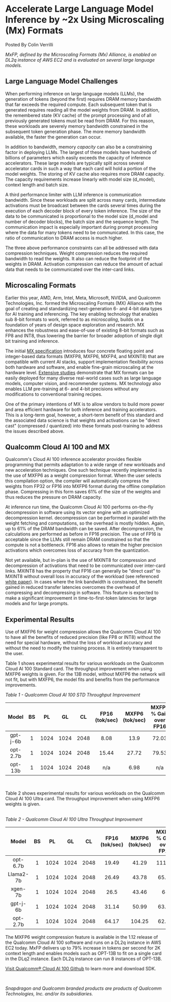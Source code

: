 # Accelerate Large Language Model Inference by ~2x Using Microscaling (Mx) Formats
Posted By Colin Verrilli

*MxFP, defined by the Microscaling Formats (Mx) Alliance, is enabled on DL2q instance of AWS EC2 and is evaluated on several large language models.*

## Large Language Model Challenges
When performing inference on large language models (LLMs), the generation of tokens (beyond the first) requires DRAM memory bandwidth that far exceeds the required compute. Each subsequent token that is generated requires reading all the model weights from DRAM. In addition, the remembered state (KV cache) of the prompt processing and of all previously generated tokens must be read from DRAM. For this reason, these workloads are severely memory bandwidth constrained in the subsequent token generation phase. The more memory bandwidth available, the faster the generation can occur.

In addition to bandwidth, memory *capacity* can also be a constraining factor in deploying LLMs. The largest of these models have hundreds of billions of parameters which easily exceeds the capacity of inference accelerators. These large models are typically split across several accelerator cards in such a way that each card will hold a portion of the model weights. The storing of KV cache also requires more DRAM capacity. The capacity requirements increase linearly with model size (d_model), context length and batch size.

A third performance limiter with LLM inference is communication bandwidth. Since these workloads are split across many cards, intermediate activations must be broadcast between the cards several times during the execution of each decoder block of every token inference. The size of the data to be communicated is proportional to the model size (d_model and number of decoder blocks), the batch size and the sequence length. The communication impact is especially important during prompt processing where the data for many tokens need to be communicated. In this case, the ratio of communication to DRAM access is much higher.

The three above performance constraints can all be addressed with data compression techniques. Weight compression reduces the required bandwidth to read the weights. It also can reduce the footprint of the weights in DRAM. Activation compression can reduce the amount of actual data that needs to be communicated over the inter-card links.

## Microscaling Formats
Earlier this year, AMD, Arm, Intel, Meta, Microsoft, NVIDIA, and Qualcomm Technologies, Inc. formed the Microscaling Formats (MX) Alliance with the goal of creating and standardizing next-generation 6- and 4-bit data types for AI training and inferencing. The key enabling technology that enables sub 8-bit formats to work, referred to as *microscaling*, builds on a foundation of years of design space exploration and research. MX enhances the robustness and ease-of-use of existing 8-bit formats such as FP8 and INT8, thus lowering the barrier for broader adoption of single digit bit training and inference.

The initial [MX specification](https://www.opencompute.org/documents/ocp-microscaling-formats-mx-v1-0-spec-final-pdf) introduces four concrete floating point and integer-based data formats (MXFP8, MXFP6, MXFP4, and MXINT8) that are compatible with current AI stacks, support implementation flexibility across both hardware and software, and enable fine-grain microscaling at the hardware level. [Extensive studies](https://arxiv.org/abs/2310.10537) demonstrate that MX formats can be easily deployed for many diverse real-world cases such as large language models, computer vision, and recommender systems. MX technology also enables LLM pre-training at 6- and 4-bit precisions without any modifications to conventional training recipes.

One of the primary intentions of MX is to allow vendors to build more power and area efficient hardware for both inference and training accelerators. This is a long-term goal, however, a short-term benefit of this standard and the associated data science is that weights and activations can be "direct cast" (compressed / quantized) into these formats post-training to address the issues described above.

## Qualcomm Cloud AI 100 and MX
Qualcomm's Cloud AI 100 inference accelerator provides flexible programming that permits adaptation to a wide range of new workloads and new acceleration techniques. One such technique recently implemented is the use of MXFP6 as a weight compression format. When the user selects this compilation option, the compiler will automatically compress the weights from FP32 or FP16 into MXFP6 format during the offline compilation phase. Compressing in this form saves 61% of the size of the weights and thus reduces the pressure on DRAM capacity.

At inference run time, the Qualcomm Cloud AI 100 performs on-the-fly decompression in software using its vector engine with an optimized decompression kernel. decompression can be performed in parallel with the weight fetching and computations, so the overhead is mostly hidden. Again, up to 61% of the DRAM bandwidth can be saved. After decompression, the calculations are performed as before in FP16 precision. The use of FP16 is acceptable since the LLMs still remain DRAM constrained so that the compute is not a bottleneck. FP16 also allows to retain the higher precision activations which overcomes loss of accuracy from the quantization.

Not yet available, but in-plan is the use of MXINT8 for compression and decompression of activations that need to be communicated over inter-card links. MXINT8 has the property that FP16 can generally be "direct cast" to MXINT8 without overall loss in accuracy of the workload (see referenced [white paper](https://arxiv.org/abs/2310.10537)). In cases where the link bandwidth is constrained, the benefit gained in reduced transfer latencies overcomes the overhead of compressing and decompressing in software. This feature is expected to make a significant improvement in time-to-first-token latencies for large models and for large prompts.

## Experimental Results
Use of MXFP6 for weight compression allows the Qualcomm Cloud AI 100 to have all the benefits of reduced precision (like FP8 or INT8) without the need for special hardware, without the loss of workload accuracy and without the need to modify the training process. It is entirely transparent to the user.

Table 1 shows experimental results for various workloads on the Qualcomm Cloud AI 100 Standard card. The throughput improvement when using MXFP6 weights is given. For the 13B model, without MXFP6 the network will not fit, but with MXFP6, the model fits and benefits from the performance improvements.

*Table 1 - Qualcomm Cloud AI 100 STD Throughput Improvement*

| Model | BS | PL | GL | CL | FP16 <br />(tok/sec) | MXFP6 <br />(tok/sec) | MXFP6 % Gain <br />over FP16 |
|:---:|:---:|:---:|:---:|:---:|:---:|:---:|:---:|
| gpt-j-6b | 1 | 1024 | 1024 | 2048 | 8.08 | 13.9 | 72.03 |
| opt-2.7b | 1 | 1024 | 1024 | 2048 | 15.44 | 27.72 | 79.53 |
| opt-13b | 1 | 1024 | 1024 | 2048 | n/a | 6.98 | n/a |
 

<br />

Table 2 shows experimental results for various workloads on the Qualcomm Cloud AI 100 Ultra card. The throughput improvement when using MXFP6 weights is given.  
<br />

*Table 2 - Qualcomm Cloud AI 100 Ultra Throughput Improvement*

| Model | BS | PL | GL | CL | FP16 <br />(tok/sec) | MXFP6 <br />(tok/sec) | MXFP6 % Gain <br />over FP16 |
|:---:|:---:|:---:|:---:|:---:|:---:|:---:|:---:|
| opt-6.7b | 1 | 1024 | 1024 | 2048 | 19.49 | 41.29 | 111.85 |
| Llama2-7b | 1 | 1024 | 1024 | 2048 | 26.49 | 43.78 | 65.27 |
| xgen-7b | 1 | 1024 | 1024 | 2048 | 26.5 | 43.46 | 64 |
| gpt-j-6b | 1 | 1024 | 1024 | 2048 | 31.14 | 50.99 | 63.74 |
| opt-2.7b | 1 | 1024 | 1024 | 2048 | 64.17 | 104.25 | 62.46 |


The MXFP6 weight compression feature is available in the 1.12 release of the Qualcomm Cloud AI 100 software and runs on a DL2q instance in AWS EC2 today. MxFP delivers up to 79% increase in tokens per second for 2K context length and enables models such as OPT-13B to fit on a single card in the DLq2 instance. Each DL2q instance can run 8 instances of OPT-13B.

[Visit Qualcomm® Cloud AI 100 Github](https://github.qualcomm.com/qranium/cloud-ai) to learn more and download SDK.


<br />

*Snapdragon and Qualcomm branded products are products of Qualcomm Technologies, Inc. and/or its subsidiaries.*


